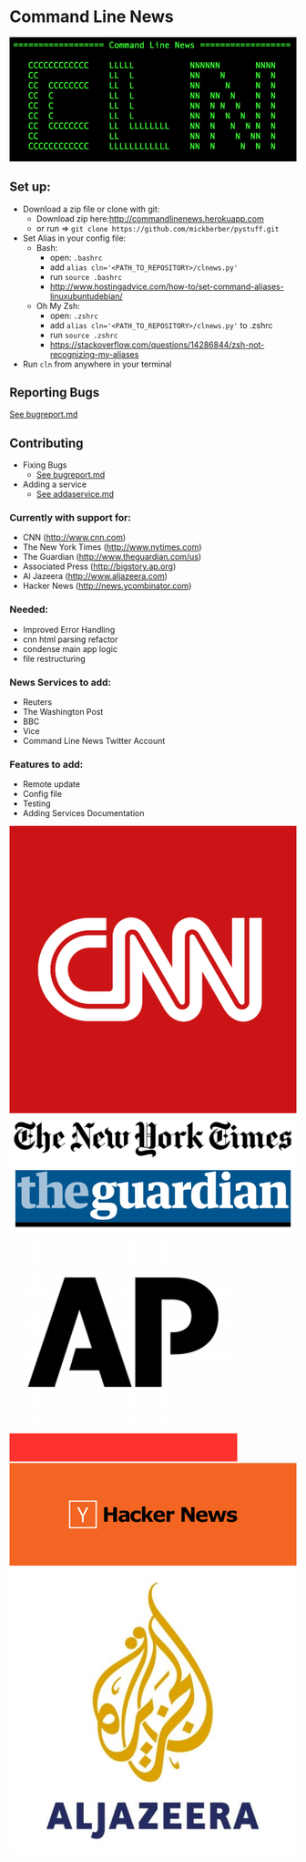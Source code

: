 # Command Line News
![Alt text](./assets/cln_output.png 'CLNews logo')

## Set up:
- Download a zip file or clone with git:
  - Download zip here:http://commandlinenews.herokuapp.com
  - or run => ` git clone https://github.com/mickberber/pystuff.git `
- Set Alias in your config file:
  - Bash:
    - open: `.bashrc`
    - add `alias cln='<PATH_TO_REPOSITORY>/clnews.py'`
    - run `source .bashrc`
    - http://www.hostingadvice.com/how-to/set-command-aliases-linuxubuntudebian/
  - Oh My Zsh:
    - open: `.zshrc`
    - add `alias cln='<PATH_TO_REPOSITORY>/clnews.py'` to .zshrc
    - run `source .zshrc`
    - https://stackoverflow.com/questions/14286844/zsh-not-recognizing-my-aliases
- Run `cln` from anywhere in your terminal

## Reporting Bugs
[See bugreport.md](./bugreport.md)

## Contributing
- Fixing Bugs
  - [See bugreport.md](./bugreport.md)
- Adding a service
  - [See addaservice.md](./addaservice.md)

### Currently with support for:
- CNN (http://www.cnn.com)
- The New York Times (http://www.nytimes.com)
- The Guardian (http://www.theguardian.com/us)
- Associated Press (http://bigstory.ap.org)
- Al Jazeera (http://www.aljazeera.com)
- Hacker News (http://news.ycombinator.com)

### Needed:
- Improved Error Handling
- cnn html parsing refactor
- condense main app logic
- file restructuring

### News Services to add:
- Reuters
- The Washington Post
- BBC
- Vice
- Command Line News Twitter Account

### Features to add:
- Remote update
- Config file
- Testing
- Adding Services Documentation

![Alt text](./assets/cnn.png 'CNN logo')
![Alt text](./assets/NYTLogo.jpg 'NYT logo')
![Alt text](./assets/The_Guardian.png 'The Guardian Logo')
![Alt text](./assets/ap.png 'AP logo')
![Alt text](./assets/hacker-news.jpg 'HN logo')
![Alt text](./assets/aljaz.jpg 'Al jaz logo')
